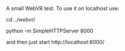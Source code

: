 A small WebVR test. To use it on localhost use:

cd ../webvr/

python -m SimpleHTTPServer 8000

and then just start http://localhost:8000/
